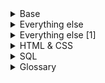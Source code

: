 <details>
  <summary>Base</summary>
  <br>
   
  
  [![](https://github-readme-stats.vercel.app/api/pin/?username=danistefanovic&repo=build-your-own-x)](https://github.com/danistefanovic/build-your-own-x)
 
  [![](https://github-readme-stats.vercel.app/api/pin/?username=se7en5h6&repo=awesome-falsehood)](https://github.com/se7en5h6/awesome-falsehood)

  [![](https://github-readme-stats.vercel.app/api/pin/?username=mre&repo=the-coding-interview)](https://github.com/mre/the-coding-interview)
  
  [![](https://github-readme-stats.vercel.app/api/pin/?username=restfulapi&repo=api-strategy)](https://github.com/restfulapi/api-strategy)
  
  [![](https://github-readme-stats.vercel.app/api/pin/?username=se7en5h6&repo=java-design-patterns)](https://github.com/se7en5h6/java-design-patterns)
  
  [![](https://github-readme-stats.vercel.app/api/pin/?username=mhadidg&repo=software-architecture-books)](https://github.com/mhadidg/software-architecture-books)
  
</details>  
  

<details>
  <summary>Everything else</summary>
  <br>
 
  [![](https://github-readme-stats.vercel.app/api/pin/?username=donnemartin&repo=system-design-primer)](https://github.com/donnemartin/system-design-primer)

  [![](https://github-readme-stats.vercel.app/api/pin/?username=se7en5h6&repo=awesome-java)](https://github.com/se7en5h6/awesome-java)

  [![](https://github-readme-stats.vercel.app/api/pin/?username=se7en5h6&repo=spring-data-jpa-audit-and-version-example)](https://github.com/se7en5h6/spring-data-jpa-audit-and-version-example)    
  
  [![](https://github-readme-stats.vercel.app/api/pin/?username=se7en5h6&repo=JSqlParser)](https://github.com/se7en5h6/JSqlParser)
  
  [![](https://github-readme-stats.vercel.app/api/pin/?username=se7en5h6&repo=free-for-dev)](https://github.com/se7en5h6/free-for-dev)

  [![](https://github-readme-stats.vercel.app/api/pin/?username=se7en5h6&repo=learn-istio)](https://github.com/se7en5h6/learn-istio)  
  
  [![](https://github-readme-stats.vercel.app/api/pin/?username=se7en5h6&repo=awesome-actions)](https://github.com/se7en5h6/awesome-actions)  
  
  [![](https://github-readme-stats.vercel.app/api/pin/?username=se7en5h6&repo=ShedLock)](https://github.com/se7en5h6/ShedLock)

  [![](https://github-readme-stats.vercel.app/api/pin/?username=se7en5h6&repo=user-security-stories)](https://github.com/se7en5h6/user-security-stories)

  [![](https://github-readme-stats.vercel.app/api/pin/?username=renovatebot&repo=renovate)](https://github.com/renovatebot/renovate)
  
  [![](https://github-readme-stats.vercel.app/api/pin/?username=deepjavalibrary&repo=djl)](https://github.com/deepjavalibrary/djl)
  
  [![](https://github-readme-stats.vercel.app/api/pin/?username=servicemeshinterface&repo=smi-spec)](https://github.com/servicemeshinterface/smi-spec)
  
  [![](https://github-readme-stats.vercel.app/api/pin/?username=ContainerSolutions&repo=k8s-deployment-strategies)](https://github.com/ContainerSolutions/k8s-deployment-strategies)
  
  [![](https://github-readme-stats.vercel.app/api/pin/?username=dsyer&repo=spring-boot-memory-blog)](https://github.com/dsyer/spring-boot-memory-blog)
  
  [![](https://github-readme-stats.vercel.app/api/pin/?username=crowdcode-de&repo=spring-cloud-performance-tuning)](https://github.com/crowdcode-de/spring-cloud-performance-tuning)
  
  [![](https://github-readme-stats.vercel.app/api/pin/?username=rohitghatol&repo=spring-boot-microservices)](https://github.com/rohitghatol/spring-boot-microservices)
  
  [![](https://github-readme-stats.vercel.app/api/pin/?username=se7en5h6&repo=ShedLock)](https://github.com/se7en5h6/ShedLock)
  
</details>



<details>
  
  <summary>Everything else [1]</summary>
  <br>
  
https://github.com/joelparkerhenderson/architecture-decision-record
  
https://github.com/se7en5h6/awesome-falsehood

https://github.com/leonardolemie/clean-code-java

https://github.com/cristaloleg/awesome-manifesto
  
https://github.com/getify/You-Dont-Know-JS
  
https://github.com/kamranahmedse/developer-roadmap

https://github.com/diffplug/spotless
  
https://github.com/sindresorhus/awesome

https://github.com/vasilievip/meters-automation
  
https://github.com/dodie/scott

https://github.com/timgifford/maven-buildtime-extension
  
https://github.com/tdanylchuk/functional-tests-best-practices
  
https://github.com/lanwen/wiremock-junit5
  
https://github.com/tchapi/markdown-cheatsheet
  
https://github.com/wagoodman/dive
  
https://github.com/practical-tutorials/project-based-learning

https://github.com/Netflix/concurrency-limits
  
https://github.com/iluwatar/java-design-patterns
  
https://github.com/spring-cloud-samples/spring-cloud-contract-samples
  
https://github.com/codecentric/spring-boot-admin
  
https://www.swyx.io/github-scraping  
</details>



<details>
  
  <summary>HTML & CSS</summary>
  <br>
  
https://github.com/CyberLight/caninclude-v2
  
https://coderstoolbox.net/network/bandwidth.php

https://toolbox.googleapps.com/apps/har_analyzer/

https://developer.chrome.com/docs/devtools/network/reference/#timing
</details>



<details>
  
  <summary>SQL</summary>
  <br>
  
https://www.depesz.com/2013/04/16/explaining-the-unexplainable/
  
https://www.depesz.com/2013/04/27/explaining-the-unexplainable-part-2
  
https://explain.depesz.com/
</details>


<details>
  
  <summary>Glossary</summary>
  <br>
  
https://www.appsflyer.com/glossary/daily-active-users/

</details>
